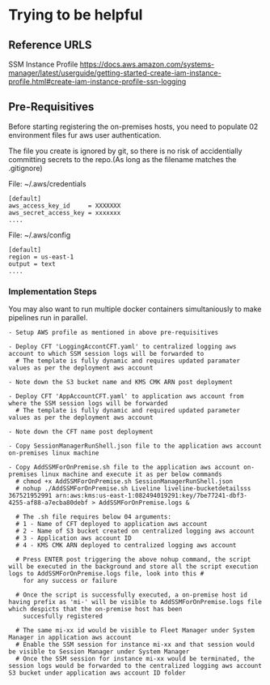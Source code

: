 # Trying to be helpful

## Reference URLS

SSM Instance Profile
https://docs.aws.amazon.com/systems-manager/latest/userguide/getting-started-create-iam-instance-profile.html#create-iam-instance-profile-ssn-logging

## Pre-Requisitives

Before starting registering the on-premises hosts, you need to populate 02 environment files fur aws user authentication. 

The file you create is ignored by git, so there is no risk of accidentially committing secrets to the repo.(As long as the filename matches the .gitignore)

File: ~/.aws/credentials
```
[default]
aws_access_key_id     = XXXXXXX
aws_secret_access_key = xxxxxxx
....
```

File: ~/.aws/config 
```
[default]
region = us-east-1
output = text
....
```

### Implementation Steps



You may also want to run multiple docker containers simultaniously to make pipelines run in parallel. 

```
- Setup AWS profile as mentioned in above pre-requisitives

- Deploy CFT 'LoggingAccontCFT.yaml' to centralized logging aws account to which SSM session logs will be forwarded to
  # The template is fully dynamic and requires updated paramater values as per the deployment aws account

- Note down the S3 bucket name and KMS CMK ARN post deployment

- Deploy CFT 'AppAccountCFT.yaml' to application aws account from where the SSM session logs will be forwarded
  # The template is fully dynamic and required updated parameter values as per the deployment aws account

- Note down the CFT name post deployment

- Copy SessionManagerRunShell.json file to the application aws account on-premises linux machine

- Copy AddSSMForOnPremise.sh file to the application aws account on-premises linux machine and execute it as per below commands
  # chmod +x AddSSMForOnPremise.sh SessionManagerRunShell.json
  # nohup ./AddSSMForOnPremise.sh Liveline liveline-bucketdetailsss 367521952991 arn:aws:kms:us-east-1:082494019291:key/7be77241-dbf3-4255-af88-a7ecba80debf > AddSSMForOnPremise.logs &
  
  # The .sh file requires below 04 arguments:
  # 1 - Name of CFT deployed to application aws account
  # 2 - Name of S3 bucket created on centralized logging aws account
  # 3 - Application aws account ID
  # 4 - KMS CMK ARN deployed to centralized logging aws account
  
  # Press ENTER post triggering the above nohup command, the script will be executed in the background and store all the script execution logs to AddSSMForOnPremise.logs file, look into this #  
    for any success or failure
  
  # Once the script is successfully executed, a on-premise host id having prefix as 'mi-' will be visible to AddSSMForOnPremise.logs file which despicts that the on-premise host has been 
    succesfully registered
  
  # The same mi-xx id would be visible to Fleet Manager under System Manager in application aws account
  # Enable the SSM session for instance mi-xx and that session would be visible to Session Manager under System Manager
  # Once the SSM session for instance mi-xx would be terminated, the session logs would be forwarded to the centralized logging aws account S3 bucket under application aws account ID folder